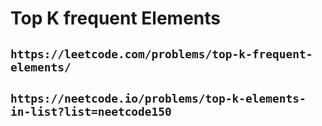 # Top K frequent Elements

## `https://leetcode.com/problems/top-k-frequent-elements/`

## `https://neetcode.io/problems/top-k-elements-in-list?list=neetcode150`
